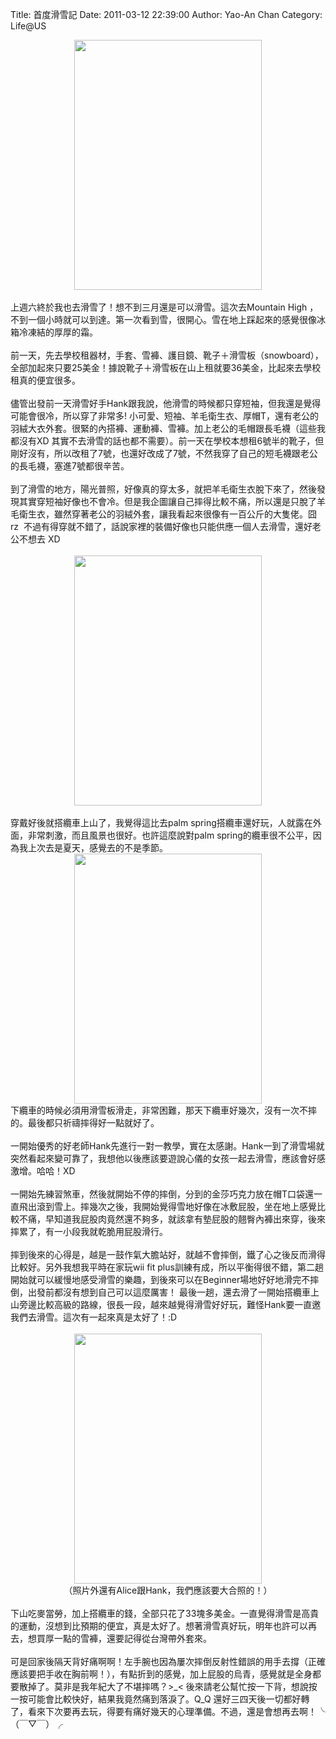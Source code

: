 Title: 首度滑雪記
Date: 2011-03-12 22:39:00
Author: Yao-An Chan
Category: Life@US


<div class='post'>
<div class="separator" style="clear: both; text-align: center;"><a href="http://4.bp.blogspot.com/-rZZAufg17Rw/TXxQAuhX4wI/AAAAAAAAJ_4/vBbTnqeLci0/s1600/snow3" imageanchor="1" style="margin-left: 1em; margin-right: 1em;"><img border="0" height="400" src="http://4.bp.blogspot.com/-rZZAufg17Rw/TXxQAuhX4wI/AAAAAAAAJ_4/vBbTnqeLci0/s400/snow3" width="300" /></a></div><br />上週六終於我也去滑雪了！想不到三月還是可以滑雪。這次去Mountain High ，不到一個小時就可以到達。第一次看到雪，很開心。雪在地上踩起來的感覺很像冰箱冷凍結的厚厚的霜。<br /><br />前一天，先去學校租器材，手套、雪褲、護目鏡、靴子＋滑雪板（snowboard），全部加起來只要25美金！據說靴子＋滑雪板在山上租就要36美金，比起來去學校租真的便宜很多。<br /><br />儘管出發前一天滑雪好手Hank跟我說，他滑雪的時候都只穿短袖，但我還是覺得可能會很冷，所以穿了非常多! 小可愛、短袖、羊毛衛生衣、厚帽T，還有老公的羽絨大衣外套。很緊的內搭褲、運動褲、雪褲。加上老公的毛帽跟長毛襪（這些我都沒有XD 其實不去滑雪的話也都不需要）。前一天在學校本想租6號半的靴子，但剛好沒有，所以改租了7號，也還好改成了7號，不然我穿了自己的短毛襪跟老公的長毛襪，塞進7號都很辛苦。<br /><br />到了滑雪的地方，陽光普照，好像真的穿太多，就把羊毛衛生衣脫下來了，然後發現其實穿短袖好像也不會冷。但是我企圖讓自己摔得比較不痛，所以還是只脫了羊毛衛生衣，雖然穿著老公的羽絨外套，讓我看起來很像有一百公斤的大隻佬。囧rz&nbsp; 不過有得穿就不錯了，話說家裡的裝備好像也只能供應一個人去滑雪，還好老公不想去 XD<br /><br /><div class="separator" style="clear: both; text-align: center;"><a href="http://1.bp.blogspot.com/-Pg3h96wfZLc/TXxRBKGC3YI/AAAAAAAAKAA/WeyWPGCswxc/s1600/snow1" imageanchor="1" style="margin-left: 1em; margin-right: 1em;"><img border="0" height="400" src="http://1.bp.blogspot.com/-Pg3h96wfZLc/TXxRBKGC3YI/AAAAAAAAKAA/WeyWPGCswxc/s400/snow1" width="300" /></a></div><br />穿戴好後就搭纜車上山了，我覺得這比去palm spring搭纜車還好玩，人就露在外面，非常刺激，而且風景也很好。也許這麼說對palm spring的纜車很不公平，因為我上次去是夏天，感覺去的不是季節。<br /><div class="separator" style="clear: both; text-align: center;"><a href="http://2.bp.blogspot.com/-p6Fzso2_hZU/TXxRgoYVCjI/AAAAAAAAKAI/Vxi0q-FoDv4/s1600/snow2" imageanchor="1" style="margin-left: 1em; margin-right: 1em;"><img border="0" height="400" src="http://2.bp.blogspot.com/-p6Fzso2_hZU/TXxRgoYVCjI/AAAAAAAAKAI/Vxi0q-FoDv4/s400/snow2" width="300" /></a></div>下纜車的時候必須用滑雪板滑走，非常困難，那天下纜車好幾次，沒有一次不摔的。最後都只祈禱摔得好一點就好了。<br /><br />一開始優秀的好老師Hank先進行一對一教學，實在太感謝。Hank一到了滑雪場就突然看起來變可靠了，我想他以後應該要遊說心儀的女孩一起去滑雪，應該會好感激增。哈哈！XD<br /><br />一開始先練習煞車，然後就開始不停的摔倒，分到的金莎巧克力放在帽T口袋還一直飛出滾到雪上。摔幾次之後，我開始覺得雪地好像在冰敷屁股，坐在地上感覺比較不痛，早知道我屁股肉竟然還不夠多，就該拿有墊屁股的翹臀內褲出來穿，後來摔累了，有一小段我就乾脆用屁股滑行。<br /><br />摔到後來的心得是，越是一鼓作氣大膽站好，就越不會摔倒，鐵了心之後反而滑得比較好。另外我想我平時在家玩wii fit plus訓練有成，所以平衡得很不錯，第二趟開始就可以緩慢地感受滑雪的樂趣，到後來可以在Beginner場地好好地滑完不摔倒，出發前都沒有想到自己可以這麼厲害！ 最後一趟，還去滑了一開始搭纜車上山旁邊比較高級的路線，很長一段，越來越覺得滑雪好好玩，難怪Hank要一直邀我們去滑雪。這次有一起來真是太好了！:D<br /><br /><div class="separator" style="clear: both; text-align: center;"><a href="http://3.bp.blogspot.com/-WURgfrC40ac/TXxVq8yl_QI/AAAAAAAAKAQ/MxIMRxdskSk/s1600/snow5" imageanchor="1" style="margin-left: 1em; margin-right: 1em;"><img border="0" height="400" src="http://3.bp.blogspot.com/-WURgfrC40ac/TXxVq8yl_QI/AAAAAAAAKAQ/MxIMRxdskSk/s400/snow5" width="300" /></a></div><div style="text-align: center;">（照片外還有Alice跟Hank，我們應該要大合照的！）</div><br />下山吃麥當勞，加上搭纜車的錢，全部只花了33塊多美金。一直覺得滑雪是高貴的運動，沒想到比預期的便宜，真是太好了。想著滑雪真好玩，明年也許可以再去，想買厚一點的雪褲，還要記得從台灣帶外套來。<br /><br />可是回家後隔天背好痛啊啊！左手腕也因為屢次摔倒反射性錯誤的用手去撐（正確應該要把手收在胸前啊！），有點折到的感覺，加上屁股的烏青，感覺就是全身都要散掉了。莫非是我年紀大了不堪摔嗎？&gt;_&lt; 後來請老公幫忙按一下背，想說按一按可能會比較快好，結果我竟然痛到落淚了。Q_Q 還好三四天後一切都好轉了，看來下次要再去玩，得要有痛好幾天的心理準備。不過，還是會想再去啊！╰（￣▽￣）╭</div>
